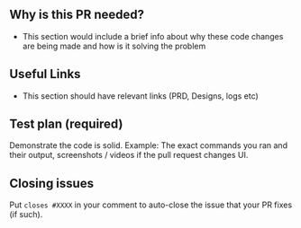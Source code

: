 ## Why is this PR needed?

- This section would include a brief info about why these code changes are being made and how is it solving the problem

## Useful Links

- This section should have relevant links (PRD, Designs, logs etc)


## Test plan (required)

Demonstrate the code is solid. Example: The exact commands you ran and their output, screenshots / videos if the pull request changes UI.

<!-- Make sure tests pass on both Travis and Circle CI. -->

## Closing issues

Put `closes #XXXX` in your comment to auto-close the issue that your PR fixes (if such).

